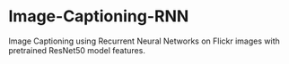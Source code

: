 # Image-Captioning-RNN
Image Captioning using Recurrent Neural Networks on Flickr images with pretrained ResNet50 model features.
